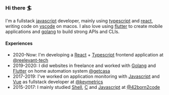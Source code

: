 ### Hi there 🏄

I'm a fullstack [javascript](https://developer.mozilla.org/en-US/docs/Web/JavaScript) developer, mainly using [typescript](https://github.com/Microsoft/TypeScript) and [react](https://github.com/facebook/react/), writing code on [vscode](https://github.com/microsoft/vscode) on macos. I also love using [flutter](https://github.com/flutter/flutter) to create mobile applications and [golang](https://github.com/golang/go) to build strong APIs and CLIs.

#### Experiences
- 2020-Now: I'm developing a [React](https://github.com/facebook/react/) + [Typescript](https://github.com/Microsoft/TypeScript) frontend application at [@reelevant-tech](https://github.com/reelevant-tech)
- 2019-2020: I did websites in freelance and worked with [Golang](https://github.com/golang/go) and [Flutter](https://github.com/flutter/flutter) on home automation system [@getcasa](https://github.com/getcasa)
- 2017-2019: I've worked on application monitoring with [Javascript](https://developer.mozilla.org/en-US/docs/Web/JavaScript) and [Vue](https://github.com/vuejs/vue) as fullstack developer at [@keymetrics](https://github.com/keymetrics)
- 2015-2017: I mainly studied [Shell](https://en.wikipedia.org/wiki/Shell_script), [C](https://en.wikipedia.org/wiki/C_(programming_language)) and [Javascript](https://developer.mozilla.org/en-US/docs/Web/JavaScript) at [@42born2code](https://github.com/42School)
